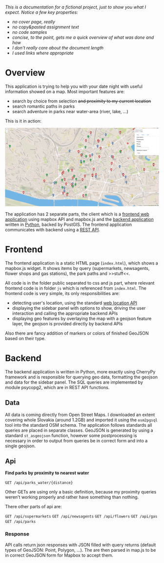 *This is a documentation for a fictional project, just to show you what I expect. Notice a few key properties:*
- *no cover page, really*
- *no copy&pasted assignment text*
- *no code samples*
- *concise, to the point, gets me a quick overview of what was done and how*
- *I don't really care about the document length*
- *I used links where appropriate*

# Overview

This application is trying to help you with your date night with useful information showed on a map. Most important features are:
- search by choice from selection ~~and proximity to my current location~~
- search romantic paths in parks
- search adventure in parks near water-area (river, lake, ...)

This is it in action:

![Screenshot](screenshot2.png)

The application has 2 separate parts, the client which is a [frontend web application](#frontend) using mapbox API and mapbox.js and the [backend application](#backend) written in [Python](http://cherrypy.org/), backed by PostGIS. The frontend application communicates with backend using a [REST API](#api).

# Frontend

The frontend application is a static HTML page (`index.html`), which shows a mapbox.js widget. It shows items by query (supermarkets, newsagents, flower shops and gas stations), the park paths and >>stuff<<.

All code is in the folder public separated to css and js part, where relevant frontend code is in folder `js` which is referenced from `index.html`. The frontend code is very simple, its only responsibilities are:
- detecting user's location, using the standard [web location API](https://developer.mozilla.org/en-US/docs/Web/API/Geolocation/Using_geolocation)
- displaying the sidebar panel with options to show, driving the user interaction and calling the appropriate backend APIs
- displaying geo features by overlaying the map with a geojson feature layer, the geojson is provided directly by backend APIs

Also there are fancy addition of markers or colors of finished GeoJSON based on their type.

# Backend

The backend application is written in Python, more exactly using CherryPy framework and is responsible for querying geo data, formatting the geojson and data for the sidebar panel.
The SQL queries are implemented by module psycopg2, which are in REST API functions.

## Data

All data is coming directly from Open Street Maps. I downloaded an extent covering whole Slovakia (around 1.2GB) and imported it using the `osm2pgsql` tool into the standard OSM schema. The application follows standards all queries are placed in separate classes. GeoJSON is generated by using a standard `st_asgeojson` function, however some postprocessing is necessary in order to output from queries be in correct form and  into a single geojson.

## Api

**Find parks by proximity to nearest water**

`GET /api/parks_water/{distance}`

Other GETs are using only a basic definition, because my proximity queries weren't working properly and rather have something than nothing.

There other parts of api are:

`GET /api/supermarkets`
`GET /api/newsagents`
`GET /api/flowers`
`GET /api/gas`
`GET /api/parks`


### Response

API calls return json responses with JSON filled with query returns (default types of GeoJSON: Point, Polygon, ...).
The are then parsed in map.js to be in correct GeoJSON form for Mapbox to accept them.
